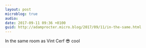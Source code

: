```yaml
---
layout: post
microblog: true
audio: 
date: 2017-09-11 09:36 +0100
guid: http://adamprocter.micro.blog/2017/09/11/in-the-same.html
---
```

In the same room as Vint Cerf 😎 cool
